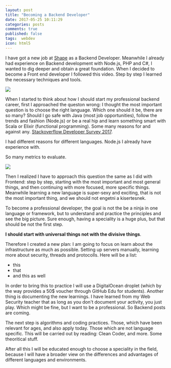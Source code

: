 ```yaml
---
layout: post
title: "Becoming a Backend Developer"
date: 2017-05-25 10:11:29
categories: posts
comments: true
published: false
tags:  webdev
icon: html5
---
```


I have got a new job at [Shape](http://shape.dk) as a Backend Developer. Meanwhile I already had experience on Backend development with Node.js, PHP and C#, I wanted to dig deeper and obtain a great foundation. When I decided to become a Front end developer I followed this video. Step by step I learned the necessary techniques and tools.

![](http://blog.grabcad.com/wp-content/uploads/2015/04/job-engineer-illustration.png)

When I started to think about how I should start my professional backend career, first I approached the queston wrong: I thought the most important question is to choose the right language. Which one should it be, there are so many? Should I go safe with Java (most job opportunities), follow the trends and fashion (Node.js) or be a real hip and learn something smart with Scala or Elixir (functional programming). Some many reasons for and against any. [Stackoverflow Developer Survey 2017]().

I had different reasons for different languages. Node.js I already have experience with. 

So many metrics to evaluate.

![](http://www.bestprogramminglanguagefor.me/images/language_images/img_point_Java@2x.png)

Then I realized I have to approach this question the same as I did with Frontend: step by step, starting with the most important and most general things, and then continuing with more focused, more specific things. Meanwhile learning a new language is super-sexy and exciting, that is not the most important thing, and we should not engetni a kisertesnek.

To become a professional developer, the goal is not the be a ninja in one language or framework, but to understand and practice the principles and see the big picture. Sure enough, having a speciality is a huge plus, but that should be not the first step.

**I should start with universal things not with the divisive things**.

Therefore I created a new plan: I am going to focus on learn about the infrastructure as much as possible. Setting up servers manually, learning more about security, threads and protocolls. Here will be a list:

- this
- that
- and this as well

In order to bring this to practice I will use a DigitalOcean droplet (which by the way provides a 50$ voucher through GitHub Edu for students). Another thing is documenting the new learnings. I have learned from my Web Security teacher that as long as you don't document your activity, you just play. Which might be fine, but I want to be a professional. So Backend posts are coming.

The next step is algorithms and coding practices. Those, which have been relevant for ages, and also apply today. Those which are not language specific. This will be carried out by reading: Clean Coder, and more. Some theoritical stuff.

After all this I will be educated enough to choose a speciality in the field, because I will have a broader view on the differences and advantages of different languages and environments.